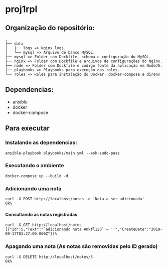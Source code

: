 # proj1rpl

## Organização do repositório:
```
.
├── data
│   ├── logs => Nginx logs.
│   └── mysql => Arquivo de banco MySQL.
├── mysql => Folder com Dockfile, schema e configuração do MySQL.
├── nginx => Folder com Dockfile e arquivos de configurações do Nginx.
├── node => Folder com Dockfile e código fonte da aplicação em NodeJS.
├── playbooks => Playbooks para execução das roles.
└── roles => Roles para instalação do Docker, docker-compose e direnv
```

## Dependencias:
- ansible
- docker
- docker-compose

## Para executar

### Instalando as dependencias:
```
ansible-playbook playbooks/main.yml --ask-sudo-pass
```

### Executando o ambiente
```
docker-compose up --build -d
```

### Adicionando uma nota
```
curl -X POST http://localhost/notes -d 'Nota a ser adicionada'    
Ok%
```

#### Consultando as notas registradas
```
curl -X GET http://localhost/notes
[{"Id":5,"Text":"`adicionando nota #nkfl123` = ''","CreateDate":"2019-09-17T03:27:09.000Z"}]%
```
### Apagando uma nota (As notas são removidas pelo ID gerado)
```
curl -X DELETE http://localhost/notes/5
Ok%
